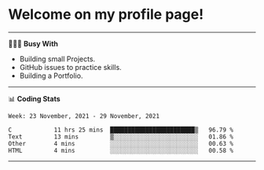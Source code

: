 # Welcome on my profile page!
<!-- print(("dralla"[::-1]+"s").capitalize()) -->

---
👨🏻‍💻 **Busy With**
* Building small Projects.
* GitHub issues to practice skills.
* Building a Portfolio.

---
📊 **Coding Stats**
<!--START_SECTION:waka-->
```text
Week: 23 November, 2021 - 29 November, 2021

C            11 hrs 25 mins  ████████████████████████▒   96.79 % 
Text         13 mins         ▒░░░░░░░░░░░░░░░░░░░░░░░░   01.86 % 
Other        4 mins          ░░░░░░░░░░░░░░░░░░░░░░░░░   00.63 % 
HTML         4 mins          ░░░░░░░░░░░░░░░░░░░░░░░░░   00.58 % 
```
<!--END_SECTION:waka-->
---
